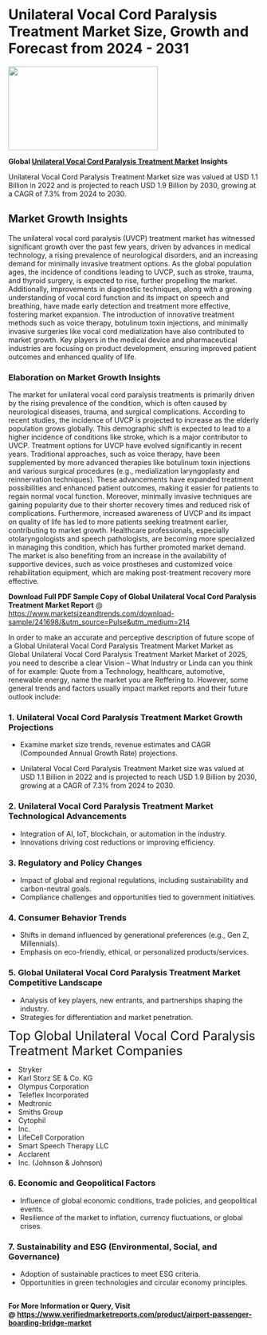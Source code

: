 <H1>Unilateral Vocal Cord Paralysis Treatment Market Size, Growth and Forecast from 2024 - 2031</H1><img class="aligncenter size-medium wp-image-584254" src="https://thirdeyenews.in/wp-content/uploads/2024/09/Global-Market-Research-300x168.jpeg" alt="" width="300" height="168" /><p><strong>Global&nbsp;<a href="https://www.marketsizeandtrends.com/download-sample/241698/&amp;utm_source=Pulse&amp;utm_medium=214">Unilateral Vocal Cord Paralysis Treatment Market</a> Insights</strong></p><p>Unilateral Vocal Cord Paralysis Treatment Market size was valued at USD 1.1 Billion in 2022 and is projected to reach USD 1.9 Billion by 2030, growing at a CAGR of 7.3% from 2024 to 2030.</p><p><h2>Market Growth Insights</h2> The unilateral vocal cord paralysis (UVCP) treatment market has witnessed significant growth over the past few years, driven by advances in medical technology, a rising prevalence of neurological disorders, and an increasing demand for minimally invasive treatment options. As the global population ages, the incidence of conditions leading to UVCP, such as stroke, trauma, and thyroid surgery, is expected to rise, further propelling the market. Additionally, improvements in diagnostic techniques, along with a growing understanding of vocal cord function and its impact on speech and breathing, have made early detection and treatment more effective, fostering market expansion. The introduction of innovative treatment methods such as voice therapy, botulinum toxin injections, and minimally invasive surgeries like vocal cord medialization have also contributed to market growth. Key players in the medical device and pharmaceutical industries are focusing on product development, ensuring improved patient outcomes and enhanced quality of life. <h3>Elaboration on Market Growth Insights</h3> The market for unilateral vocal cord paralysis treatments is primarily driven by the rising prevalence of the condition, which is often caused by neurological diseases, trauma, and surgical complications. According to recent studies, the incidence of UVCP is projected to increase as the elderly population grows globally. This demographic shift is expected to lead to a higher incidence of conditions like stroke, which is a major contributor to UVCP. Treatment options for UVCP have evolved significantly in recent years. Traditional approaches, such as voice therapy, have been supplemented by more advanced therapies like botulinum toxin injections and various surgical procedures (e.g., medialization laryngoplasty and reinnervation techniques). These advancements have expanded treatment possibilities and enhanced patient outcomes, making it easier for patients to regain normal vocal function. Moreover, minimally invasive techniques are gaining popularity due to their shorter recovery times and reduced risk of complications. Furthermore, increased awareness of UVCP and its impact on quality of life has led to more patients seeking treatment earlier, contributing to market growth. Healthcare professionals, especially otolaryngologists and speech pathologists, are becoming more specialized in managing this condition, which has further promoted market demand. The market is also benefiting from an increase in the availability of supportive devices, such as voice prostheses and customized voice rehabilitation equipment, which are making post-treatment recovery more effective. </p><p><span class=""><strong>Download Full PDF Sample Copy of Global Unilateral Vocal Cord Paralysis Treatment Market Report</strong> @ <a href="https://www.marketsizeandtrends.com/download-sample/241698/&amp;utm_source=Pulse&amp;utm_medium=214" target="_blank">https://www.marketsizeandtrends.com/download-sample/241698/&amp;utm_source=Pulse&amp;utm_medium=214</a></span></p><p>In order to make an accurate and perceptive description of future scope of a Global&nbsp;Unilateral Vocal Cord Paralysis Treatment Market Market as Global&nbsp;Unilateral Vocal Cord Paralysis Treatment Market Market of 2025, you need to describe a clear Vision &ndash; What Industry or Linda can you think of for example: Quote from a Technology, healthcare, automotive, renewable energy, name the market you are Reffering to. However, some general trends and factors usually impact market reports and their future outlook include:</p><h3>1.&nbsp;<strong>Unilateral Vocal Cord Paralysis Treatment Market Growth Projections</strong></h3><ul><li>Examine market size trends, revenue estimates and CAGR (Compounded Annual Growth Rate) projections.</li><li><p>Unilateral Vocal Cord Paralysis Treatment Market size was valued at USD 1.1 Billion in 2022 and is projected to reach USD 1.9 Billion by 2030, growing at a CAGR of 7.3% from 2024 to 2030.</p></li></ul><h3>2.&nbsp;<strong>Unilateral Vocal Cord Paralysis Treatment Market Technological Advancements</strong></h3><ul><li>Integration of AI, IoT, blockchain, or automation in the industry.</li><li>Innovations driving cost reductions or improving efficiency.</li></ul><h3>3.&nbsp;<strong>Regulatory and Policy Changes</strong></h3><ul><li>Impact of global and regional regulations, including sustainability and carbon-neutral goals.</li><li>Compliance challenges and opportunities tied to government initiatives.</li></ul><h3>4.&nbsp;<strong>Consumer Behavior Trends</strong></h3><ul><li>Shifts in demand influenced by generational preferences (e.g., Gen Z, Millennials).</li><li>Emphasis on eco-friendly, ethical, or personalized products/services.</li></ul><h3>5.&nbsp;<strong>Global Unilateral Vocal Cord Paralysis Treatment Market Competitive Landscape</strong></h3><ul><li>Analysis of key players, new entrants, and partnerships shaping the industry.</li><li>Strategies for differentiation and market penetration.</li></ul><p data-pm-slice="1 1 []"><span style="color: inherit; font-family: inherit; font-size: 25px;">Top Global Unilateral Vocal Cord Paralysis Treatment Market Companies</span></p><div class="" data-test-id=""><p><li>Stryker</li><li> Karl Storz SE & Co. KG</li><li> Olympus Corporation</li><li> Teleflex Incorporated</li><li> Medtronic</li><li> Smiths Group</li><li> Cytophil</li><li> Inc.</li><li> LifeCell Corporation</li><li> Smart Speech Therapy LLC</li><li> Acclarent</li><li> Inc. (Johnson & Johnson)</li></p></div><h3>6.&nbsp;<strong>Economic and Geopolitical Factors</strong></h3><ul><li>Influence of global economic conditions, trade policies, and geopolitical events.</li><li>Resilience of the market to inflation, currency fluctuations, or global crises.</li></ul><h3>7.&nbsp;<strong>Sustainability and ESG (Environmental, Social, and Governance)</strong></h3><ul><li>Adoption of sustainable practices to meet ESG criteria.</li><li>Opportunities in green technologies and circular economy principles.</li></ul><h2><strong style="font-size: 14px;">For More Information or Query, Visit @&nbsp;</strong><a style="background-color: #ffffff; font-size: 14px;" href="https://www.marketsizeandtrends.com/report/unilateral-vocal-cord-paralysis-treatment-market/" target="_blank">https://www.verifiedmarketreports.com/product/airport-passenger-boarding-bridge-market</a></h2>
